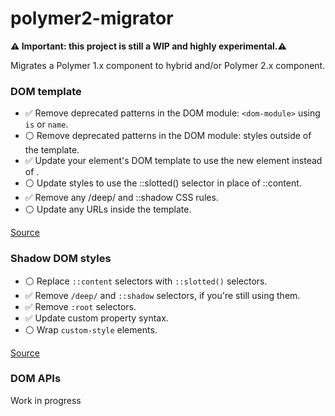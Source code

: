 # polymer2-migrator
**:warning: Important: this project is still a WIP and highly experimental.:warning:**

Migrates a Polymer 1.x component to hybrid and/or Polymer 2.x component.

### DOM template
- :white_check_mark: Remove deprecated patterns in the DOM module: `<dom-module>` using `is` or `name`.
- :white_circle: Remove deprecated patterns in the DOM module:  styles outside of the template.
- :white_check_mark: Update your element's DOM template to use the new <slot> element instead of <content>.
- :white_circle: Update styles to use the ::slotted() selector in place of ::content.
- :white_check_mark: Remove any /deep/ and ::shadow CSS rules.
- :white_circle: Update any URLs inside the template.

[Source](https://www.polymer-project.org/2.0/docs/upgrade#dom-template)

### Shadow DOM styles

- :white_circle: Replace `::content` selectors with `::slotted()` selectors.
- :white_check_mark: Remove `/deep/` and `::shadow` selectors, if you're still using them.
- :white_check_mark: Remove `:root` selectors.
- :white_check_mark: Update custom property syntax.
- :white_circle: Wrap `custom-style` elements.

[Source](https://www.polymer-project.org/2.0/docs/upgrade#shadow-dom-styles)

### DOM APIs

Work in progress
